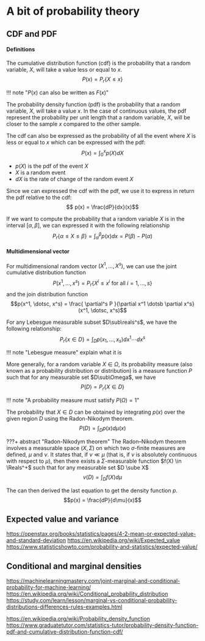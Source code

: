 # A bit of probability theory

## CDF and PDF

#### Definitions

The cumulative distribution function (cdf) is the probability that a random variable, $X$, will take a value less or equal to $x$.
$$P(x) = P_r \{ X \le x \}$$

!!! note "$P(x)$ can also be written as $F(x)$"

The probability density function (pdf) is the probability that a random variable, $X$, will take a value $x$. In the case of continuous values, the pdf represent the probability per unit length that a random variable, $X$, will be closer to the sample $x$ compared to the other sample.

The cdf can also be expressed as the probability of all the event where $X$ is less or equal to $x$ which can be expressed with the pdf:
$$P(x) = \int_0^x p(X)dX$$
- $p(X)$ is the pdf of the event $X$
- $X$ is a random event
- $dX$ is the rate of change of the random event $X$

Since we can expressed the cdf with the pdf, we use it to express in return the pdf relative to the cdf:
$$ p(x) = \frac{dP}{dx}(x)$$

If we want to compute the probability that a random variable $X$ is in the interval $[\alpha, \beta]$, we can expressed it with the following relationship
$$P_r \{\alpha \le X \le \beta \} = \int_\alpha^\beta p(x)dx = P(\beta) - P(\alpha)$$

#### Multidimensional vector

For multidimensional random vector $(X^1, \dotsc, X^s)$, we can use the joint cumulative distribution function
$$P(x^1, \dotsc, x^s) = P_r \{ X^i \le x^i \text{ for all } i = 1, \dotsc, s \}$$
and the join distribution function
$$p(x^1, \dotsc, x^s) = \frac{ \partial^s P }{\partial x^1 \dotsb \partial x^s}(x^1, \dotsc, x^s)$$

For any Lebesgue measurable subset $D\sub\reals^s$, we have the following relationship:
$$P_r \{ x \in D \} = \int_D p(x_1, \dotsc, x_s) dx^1 \dotsb dx^s$$

!!! note "Lebesgue measure"
    explain what it is

More generally, for a random variable $X \in \Omega$, its probability measure (also known as a probability distribution or distribution) is a measure function $P$ such that for any measurable set $D\sub\Omega$, we have
$$P(D) = P_r \{ X \in D \}$$

!!! note "A probability measure must satisfy $P(\Omega) = 1$"

The probability that $X \in D$ can be obtained by integrating $p(x)$ over the given region $D$ using the Radon-Nikodym theorem.
$$P(D) = \int_D p(x) d\mu(x)$$

???+ abstract "Radon-Nikodym theorem"
    The Radon–Nikodym theorem involves a measurable space $(X, \Sigma)$ on which two $\sigma$-finite measures are defined, $\mu$ and $\nu$. It states that, if $\nu \ll \mu$ (that is, if $\nu$ is absolutely continuous with respect to $\mu$), then there exists a $\Sigma$-measurable function $f(X) \in \Reals^+$ such that for any measurable set $D \sube X$
    $$v(D) = \int_D f(X) d\mu$$

The can then derived the last equation to get the density function $p$.
$$p(x) = \frac{dP}{d\mu}(x)$$


## Expected value and variance

https://openstax.org/books/statistics/pages/4-2-mean-or-expected-value-and-standard-deviation
https://en.wikipedia.org/wiki/Expected_value
https://www.statisticshowto.com/probability-and-statistics/expected-value/

## Conditional and marginal densities

https://machinelearningmastery.com/joint-marginal-and-conditional-probability-for-machine-learning/
https://en.wikipedia.org/wiki/Conditional_probability_distribution
https://study.com/learn/lesson/marginal-vs-conditional-probability-distributions-differences-rules-examples.html






https://en.wikipedia.org/wiki/Probability_density_function
https://www.graduatetutor.com/statistics-tutor/probability-density-function-pdf-and-cumulative-distribution-function-cdf/